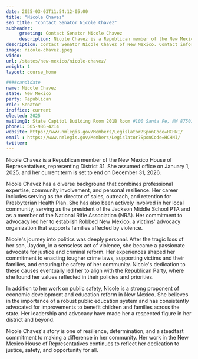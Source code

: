 ```yaml
---
date: 2025-03-03T11:54:12-05:00
title: "Nicole Chavez"
seo_title: "contact Senator Nicole Chavez"
subheader:
     greeting: Contact Senator Nicole Chavez
     description: Nicole Chavez is a Republican member of the New Mexico House of Representatives, representing District 31. She assumed office on January 1, 2025, and her current term is set to end on December 31, 2026.
description: Contact Senator Nicole Chavez of New Mexico. Contact information for Nicole Chavez includes email address, phone number, and mailing address.
image: nicole-chavez.jpeg
video:
url: /states/new-mexico/nicole-chavez/
weight: 1
layout: course_home

####candidate
name: Nicole Chavez
state: New Mexico
party: Republican
role: Senator
inoffice: current
elected: 2025
mailing1: State Capitol Building Room 201B Room #100 Santa Fe, NM 87501
phone1: 505-986-4214
website: https://www.nmlegis.gov/Members/Legislator?SponCode=HCHNI/
email : https://www.nmlegis.gov/Members/Legislator?SponCode=HCHNI/
twitter: 
---
```

Nicole Chavez is a Republican member of the New Mexico House of Representatives, representing District 31. She assumed office on January 1, 2025, and her current term is set to end on December 31, 2026.

Nicole Chavez has a diverse background that combines professional expertise, community involvement, and personal resilience. Her career includes serving as the director of sales, outreach, and retention for Presbyterian Health Plan. She has also been actively involved in her local community, serving as the president of the Jackson Middle School PTA and as a member of the National Rifle Association (NRA). Her commitment to advocacy led her to establish Robbed New Mexico, a victims' advocacy organization that supports families affected by violence.

Nicole's journey into politics was deeply personal. After the tragic loss of her son, Jaydon, in a senseless act of violence, she became a passionate advocate for justice and criminal reform. Her experiences shaped her commitment to enacting tougher crime laws, supporting victims and their families, and ensuring the safety of her community. Nicole's dedication to these causes eventually led her to align with the Republican Party, where she found her values reflected in their policies and priorities.

In addition to her work on public safety, Nicole is a strong proponent of economic development and education reform in New Mexico. She believes in the importance of a robust public education system and has consistently advocated for improvements to benefit children and families across the state. Her leadership and advocacy have made her a respected figure in her district and beyond.

Nicole Chavez's story is one of resilience, determination, and a steadfast commitment to making a difference in her community. Her work in the New Mexico House of Representatives continues to reflect her dedication to justice, safety, and opportunity for all.
